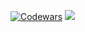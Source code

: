 [![Codewars](https://www.codewars.com/users/meandmytram/badges/large)](https://www.codewars.com/users/meandmytram)
![](https://github.com/meandmytram/github-stats/blob/a3f80a05d7c6ae7c6a3d0163ac4be562f15681c3/generated/overview.svg#gh-dark-mode-only)
